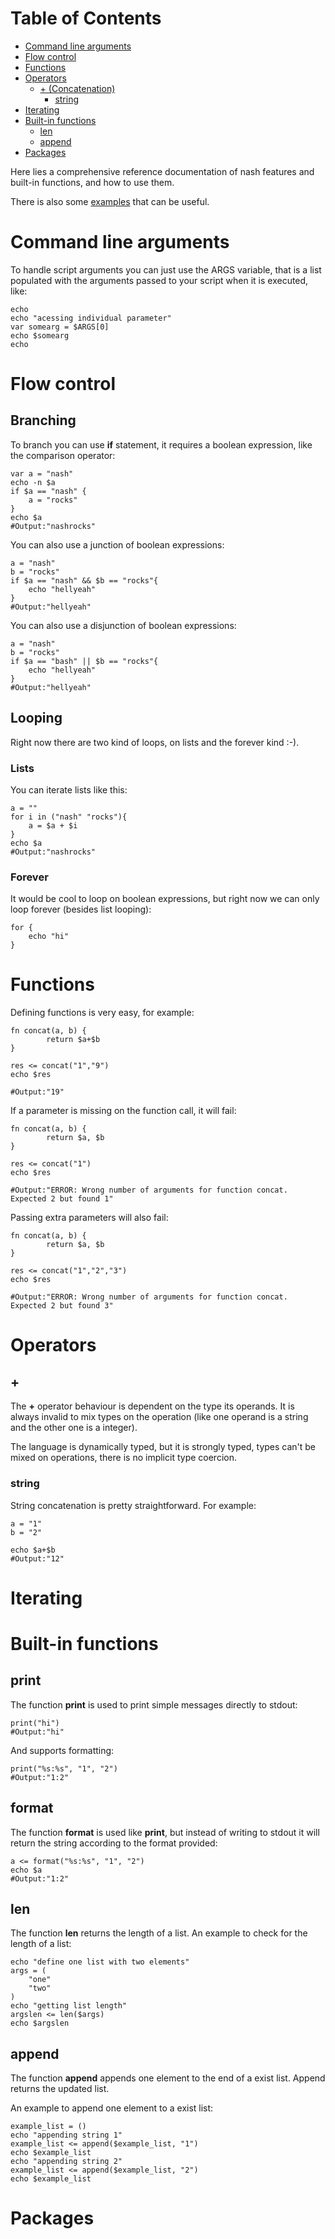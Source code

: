 <!-- mdtocstart -->
# Table of Contents

- [Command line arguments](#command-line-arguments)
- [Flow control](#flow-control)
- [Functions](#functions)
- [Operators](#operators)
    - [+ (Concatenation)](#-concatenation)
        - [string](#string)
- [Iterating](#iterating)
- [Built-in functions](#builtin-functions)
    - [len](#len)
    - [append](#append)
- [Packages](#packages)
<!-- mdtocend -->

Here lies a comprehensive reference documentation of nash
features and built-in functions, and how to use them.

There is also some [examples](./examples) that can be useful.


# Command line arguments

To handle script arguments you can just use the ARGS variable,
that is a list populated with the arguments passed to your script
when it is executed, like:

```nash
echo
echo "acessing individual parameter"
var somearg = $ARGS[0]
echo $somearg
echo
```

# Flow control

## Branching

To branch you can use **if** statement, it requires
a boolean expression, like the comparison operator:

```nash
var a = "nash"
echo -n $a
if $a == "nash" {
    a = "rocks"
}
echo $a
#Output:"nashrocks"
```

You can also use a junction of boolean expressions:

```nash
a = "nash"
b = "rocks"
if $a == "nash" && $b == "rocks"{
    echo "hellyeah"
}
#Output:"hellyeah"
```

You can also use a disjunction of boolean expressions:

```nash
a = "nash"
b = "rocks"
if $a == "bash" || $b == "rocks"{
    echo "hellyeah"
}
#Output:"hellyeah"
```

## Looping

Right now there are two kind of loops, on lists
and the forever kind :-).

### Lists

You can iterate lists like this:

```nash
a = ""
for i in ("nash" "rocks"){
    a = $a + $i
}
echo $a
#Output:"nashrocks"
```

### Forever

It would be cool to loop on boolean expressions, but
right now we can only loop forever (besides list
looping):

```nash
for {
    echo "hi"
}
```

# Functions

Defining functions is very easy, for example:

```nash
fn concat(a, b) {
        return $a+$b
}

res <= concat("1","9")
echo $res

#Output:"19"
```

If a parameter is missing on the function call,
it will fail:

```nash
fn concat(a, b) {
        return $a, $b
}

res <= concat("1")
echo $res

#Output:"ERROR: Wrong number of arguments for function concat. Expected 2 but found 1"
```

Passing extra parameters will also fail:

```nash
fn concat(a, b) {
        return $a, $b
}

res <= concat("1","2","3")
echo $res

#Output:"ERROR: Wrong number of arguments for function concat. Expected 2 but found 3"
```

# Operators

## +

The **+** operator behaviour
is dependent on the type its operands. It
is always invalid to mix types on the operation
(like one operand is a string and the other one is a integer).

The language is dynamically typed, but it is strongly
typed, types can't be mixed on operations, there is no
implicit type coercion.

### string

String concatenation is pretty straightforward.
For example:

```nash
a = "1"
b = "2"

echo $a+$b
#Output:"12"
```

# Iterating

# Built-in functions

## print

The function **print** is used to print simple
messages directly to stdout:

```nash
print("hi")
#Output:"hi"
```

And supports formatting:

```nash
print("%s:%s", "1", "2")
#Output:"1:2"
```

## format

The function **format** is used like **print**, but
instead of writing to stdout it will return the string
according to the format provided:

```nash
a <= format("%s:%s", "1", "2")
echo $a
#Output:"1:2"
```

## len

The function **len** returns the length of a list.
An example to check for the length of a list:

```
echo "define one list with two elements"
args = (
    "one"
    "two"
)
echo "getting list length"
argslen <= len($args)
echo $argslen
```

## append

The function **append** appends one element to the end of a exist list.
Append returns the updated list.

An example to append one element to a exist list:

```
example_list = ()
echo "appending string 1"
example_list <= append($example_list, "1")
echo $example_list
echo "appending string 2"
example_list <= append($example_list, "2")
echo $example_list
```

# Packages
